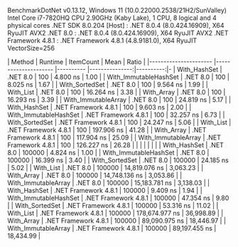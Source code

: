 BenchmarkDotNet v0.13.12, Windows 11 (10.0.22000.2538/21H2/SunValley)
Intel Core i7-7820HQ CPU 2.90GHz (Kaby Lake), 1 CPU, 8 logical and 4 physical cores
.NET SDK 8.0.204
  [Host]               : .NET 8.0.4 (8.0.424.16909), X64 RyuJIT AVX2
  .NET 8.0             : .NET 8.0.4 (8.0.424.16909), X64 RyuJIT AVX2
  .NET Framework 4.8.1 : .NET Framework 4.8.1 (4.8.9181.0), X64 RyuJIT VectorSize=256


| Method                | Runtime              | ItemCount | Mean           | Ratio     |
|---------------------- |--------------------- |---------- |---------------:|----------:|-
| With_HashSet          | .NET 8.0             | 100       |       4.800 ns |      1.00 |
| With_ImmutableHashSet | .NET 8.0             | 100       |       8.025 ns |      1.67 |
| With_SortedSet        | .NET 8.0             | 100       |       9.564 ns |      1.99 |
| With_List             | .NET 8.0             | 100       |      16.264 ns |      3.38 |
| With_Array            | .NET 8.0             | 100       |      16.293 ns |      3.39 |
| With_ImmutableArray   | .NET 8.0             | 100       |      24.819 ns |      5.17 |
| With_HashSet          | .NET Framework 4.8.1 | 100       |       9.603 ns |      2.00 |
| With_ImmutableHashSet | .NET Framework 4.8.1 | 100       |      32.257 ns |      6.73 |
| With_SortedSet        | .NET Framework 4.8.1 | 100       |      24.247 ns |      5.06 |
| With_List             | .NET Framework 4.8.1 | 100       |     197.906 ns |     41.28 |
| With_Array            | .NET Framework 4.8.1 | 100       |     117.904 ns |     25.09 |
| With_ImmutableArray   | .NET Framework 4.8.1 | 100       |     126.227 ns |     26.28 |
|                       |                      |           |                |           |
| With_HashSet          | .NET 8.0             | 100000    |       4.824 ns |      1.00 |
| With_ImmutableHashSet | .NET 8.0             | 100000    |      16.399 ns |      3.40 |
| With_SortedSet        | .NET 8.0             | 100000    |      24.185 ns |      5.02 |
| With_List             | .NET 8.0             | 100000    |  14,819.076 ns |  3,063.23 |
| With_Array            | .NET 8.0             | 100000    |  14,748.136 ns |  3,053.86 |
| With_ImmutableArray   | .NET 8.0             | 100000    |  15,183.781 ns |  3,138.03 |
| With_HashSet          | .NET Framework 4.8.1 | 100000    |       9.409 ns |      1.94 |
| With_ImmutableHashSet | .NET Framework 4.8.1 | 100000    |      47.354 ns |      9.80 |
| With_SortedSet        | .NET Framework 4.8.1 | 100000    |      53.316 ns |     11.02 |
| With_List             | .NET Framework 4.8.1 | 100000    | 178,674.977 ns | 36,998.89 |
| With_Array            | .NET Framework 4.8.1 | 100000    |  89,090.975 ns | 18,446.97 |
| With_ImmutableArray   | .NET Framework 4.8.1 | 100000    |  89,197.455 ns | 18,434.99 |

